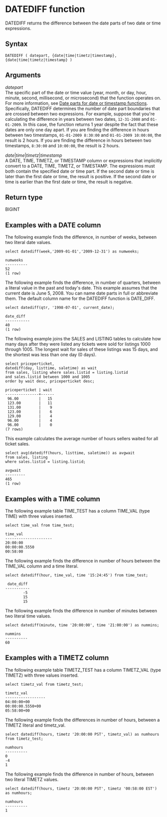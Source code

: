 # DATEDIFF function<a name="r_DATEDIFF_function"></a>

DATEDIFF returns the difference between the date parts of two date or time expressions\. 

## Syntax<a name="r_DATEDIFF_function-synopsis"></a>

```
DATEDIFF ( datepart, {date|time|timetz|timestamp}, {date|time|timetz|timestamp} )
```

## Arguments<a name="r_DATEDIFF_function-arguments"></a>

 *datepart*   
The specific part of the date or time value \(year, month, or day, hour, minute, second, millisecond, or microsecond\) that the function operates on\. For more information, see [Date parts for date or timestamp functions](r_Dateparts_for_datetime_functions.md)\.   
Specifically, DATEDIFF determines the number of date part boundaries that are crossed between two expressions\. For example, suppose that you're calculating the difference in years between two dates, `12-31-2008` and `01-01-2009`\. In this case, the function returns 1 year despite the fact that these dates are only one day apart\. If you are finding the difference in hours between two timestamps, `01-01-2009 8:30:00` and `01-01-2009 10:00:00`, the result is 2 hours\. If you are finding the difference in hours between two timestamps, `8:30:00` and `10:00:00`, the result is 2 hours\.

*date*\|*time*\|*timetz*\|*timestamp*  
A DATE, TIME, TIMETZ, or TIMESTAMP column or expressions that implicitly convert to a DATE, TIME, TIMETZ, or TIMESTAMP\. The expressions must both contain the specified date or time part\. If the second date or time is later than the first date or time, the result is positive\. If the second date or time is earlier than the first date or time, the result is negative\.

## Return type<a name="r_DATEDIFF_function-return-type"></a>

BIGINT

## Examples with a DATE column<a name="r_DATEDIFF_function-examples"></a>

The following example finds the difference, in number of weeks, between two literal date values\. 

```
select datediff(week,'2009-01-01','2009-12-31') as numweeks;

numweeks
----------
52
(1 row)
```

The following example finds the difference, in number of quarters, between a literal value in the past and today's date\. This example assumes that the current date is June 5, 2008\. You can name date parts in full or abbreviate them\. The default column name for the DATEDIFF function is DATE\_DIFF\. 

```
select datediff(qtr, '1998-07-01', current_date);

date_diff
-----------
40
(1 row)
```

The following example joins the SALES and LISTING tables to calculate how many days after they were listed any tickets were sold for listings 1000 through 1005\. The longest wait for sales of these listings was 15 days, and the shortest was less than one day \(0 days\)\. 

```
select priceperticket,
datediff(day, listtime, saletime) as wait
from sales, listing where sales.listid = listing.listid
and sales.listid between 1000 and 1005
order by wait desc, priceperticket desc;

priceperticket | wait
---------------+------
 96.00         |   15
 123.00        |   11
 131.00        |    9
 123.00        |    6
 129.00        |    4
 96.00         |    4
 96.00         |    0
(7 rows)
```

This example calculates the average number of hours sellers waited for all ticket sales\. 

```
select avg(datediff(hours, listtime, saletime)) as avgwait
from sales, listing
where sales.listid = listing.listid;

avgwait
---------
465
(1 row)
```

## Examples with a TIME column<a name="r_DATEDIFF_function-examples-time"></a>

The following example table TIME\_TEST has a column TIME\_VAL \(type TIME\) with three values inserted\.

```
select time_val from time_test;
            
time_val
---------------------
20:00:00
00:00:00.5550
00:58:00
```

The following example finds the difference in number of hours between the TIME\_VAL column and a time literal\.

```
select datediff(hour, time_val, time '15:24:45') from time_test;
         
 date_diff
-----------
        -5
        15
        15
```

The following example finds the difference in number of minutes between two literal time values\.

```
select datediff(minute, time '20:00:00', time '21:00:00') as nummins;  
         
nummins 
---------- 
60
```

## Examples with a TIMETZ column<a name="r_DATEDIFF_function-examples-timetz"></a>

The following example table TIMETZ\_TEST has a column TIMETZ\_VAL \(type TIMETZ\) with three values inserted\.

```
select timetz_val from timetz_test;
            
timetz_val
------------------
04:00:00+00
00:00:00.5550+00
05:58:00+00
```

The following example finds the differences in number of hours, between a TIMETZ literal and timetz\_val\. 

```
select datediff(hours, timetz '20:00:00 PST', timetz_val) as numhours from timetz_test;

numhours 
---------- 
0
-4
1
```

The following example finds the difference in number of hours, between two literal TIMETZ values\.

```
select datediff(hours, timetz '20:00:00 PST', timetz '00:58:00 EST') as numhours;
         
numhours 
---------- 
1
```

